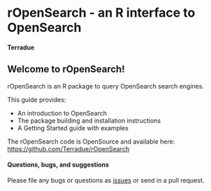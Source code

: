 # rOpenSearch - an R interface to OpenSearch

#### Terradue

## Welcome to rOpenSearch!

rOpenSearch is an R package to query OpenSearch search engines.

This guide provides:

* An introduction to OpenSearch
* The package building and installation instructions
* A Getting Started guide with examples

The rOpenSearch code is OpenSource and available here: https://github.com/Terradue/rOpenSearch

#### Questions, bugs, and suggestions

Please file any bugs or questions as [issues](https://github.com/Terradue/rOpenSearch/issues/new) or send in a pull request.

